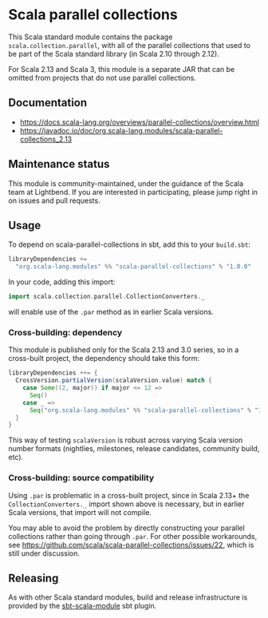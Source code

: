 # Scala parallel collections

This Scala standard module contains the package
`scala.collection.parallel`, with all of the parallel collections that
used to be part of the Scala standard library (in Scala 2.10 through 2.12).

For Scala 2.13 and Scala 3, this module is a separate JAR that can be
omitted from projects that do not use parallel collections.

## Documentation

* https://docs.scala-lang.org/overviews/parallel-collections/overview.html
* https://javadoc.io/doc/org.scala-lang.modules/scala-parallel-collections_2.13

## Maintenance status

This module is community-maintained, under the guidance of the Scala team at Lightbend.  If you are
interested in participating, please jump right in on issues and pull
requests.

## Usage

To depend on scala-parallel-collections in sbt, add this to your `build.sbt`:

```scala
libraryDependencies +=
  "org.scala-lang.modules" %% "scala-parallel-collections" % "1.0.0"
```

In your code, adding this import:

```scala
import scala.collection.parallel.CollectionConverters._
```

will enable use of the `.par` method as in earlier Scala versions.

### Cross-building: dependency

This module is published only for the Scala 2.13 and 3.0 series, so in a
cross-built project, the dependency should take this form:

```scala
libraryDependencies ++= {
  CrossVersion.partialVersion(scalaVersion.value) match {
    case Some((2, major)) if major <= 12 =>
      Seq()
    case _ =>
      Seq("org.scala-lang.modules" %% "scala-parallel-collections" % "1.0.0")
  }
}
```

This way of testing `scalaVersion` is robust across varying Scala
version number formats (nightlies, milestones, release candidates,
community build, etc).

### Cross-building: source compatibility

Using `.par` is problematic in a cross-built project, since in Scala
2.13+ the `CollectionConverters._` import shown above is necessary, but
in earlier Scala versions, that import will not compile.

You may able to avoid the problem by directly constructing your
parallel collections rather than going through `.par`.  For other
possible workarounds, see
https://github.com/scala/scala-parallel-collections/issues/22,
which is still under discussion.

## Releasing

As with other Scala standard modules, build and release infrastructure
is provided by the
[sbt-scala-module](https://github.com/scala/sbt-scala-module/) sbt
plugin.
